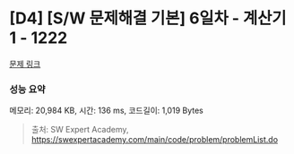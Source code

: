 # [D4] [S/W 문제해결 기본] 6일차 - 계산기1 - 1222 

[문제 링크](https://swexpertacademy.com/main/code/problem/problemDetail.do?contestProbId=AV14mbSaAEwCFAYD) 

### 성능 요약

메모리: 20,984 KB, 시간: 136 ms, 코드길이: 1,019 Bytes



> 출처: SW Expert Academy, https://swexpertacademy.com/main/code/problem/problemList.do